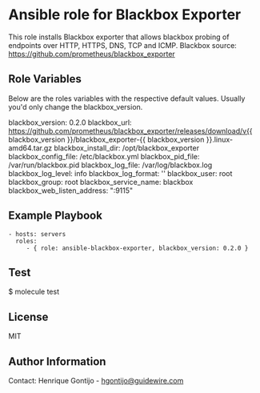 Ansible role for Blackbox Exporter 
=========================================

This role installs Blackbox exporter that allows blackbox probing of endpoints over HTTP, HTTPS, DNS, TCP and ICMP.
Blackbox source: https://github.com/prometheus/blackbox_exporter

Role Variables
--------------

Below are the roles variables with the respective default values. Usually you'd only change the blackbox_version.

blackbox_version: 0.2.0
blackbox_url: https://github.com/prometheus/blackbox_exporter/releases/download/v{{ blackbox_version }}/blackbox_exporter-{{ blackbox_version }}.linux-amd64.tar.gz
blackbox_install_dir: /opt/blackbox_exporter
blackbox_config_file: /etc/blackbox.yml
blackbox_pid_file: /var/run/blackbox.pid
blackbox_log_file: /var/log/blackbox.log
blackbox_log_level: info
blackbox_log_format: ''
blackbox_user: root
blackbox_group: root
blackbox_service_name: blackbox
blackbox_web_listen_address: ":9115"

Example Playbook
----------------

    - hosts: servers
      roles:
         - { role: ansible-blackbox-exporter, blackbox_version: 0.2.0 }

Test
----

$ molecule test

License
-------

MIT

Author Information
------------------

Contact: Henrique Gontijo - hgontijo@guidewire.com